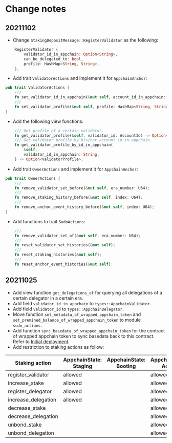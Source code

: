 # Change notes

## 20211102

* Change `StakingDepositMessage::RegisterValidator` as the following:

```rust
    RegisterValidator {
        validator_id_in_appchain: Option<String>,
        can_be_delegated_to: bool,
        profile: HashMap<String, String>,
    },
```

* Add trait `ValidatorActions` and implement it for `AppchainAnchor`:

```rust
pub trait ValidatorActions {
    ///
    fn set_validator_id_in_appchain(&mut self, account_id_in_appchain: String);
    ///
    fn set_validator_profile(&mut self, profile: HashMap<String, String>);
}
```

* Add the following view functions:

```rust
    /// Get profile of a certain validator.
    fn get_validator_profile(&self, validator_id: AccountId) -> Option<ValidatorProfile>;
    /// Get validator profile by his/her account id in appchain.
    fn get_validator_profile_by_id_in_appchain(
        &self,
        validator_id_in_appchain: String,
    ) -> Option<ValidatorProfile>;
```

* Add trait `OwnerActions` and implement it for `AppchainAnchor`:

```rust
pub trait OwnerActions {
    ///
    fn remove_validator_set_before(&mut self, era_number: U64);
    ///
    fn remove_staking_history_before(&mut self, index: U64);
    ///
    fn remove_anchor_event_history_before(&mut self, index: U64);
}
```

* Add functions to trait `SudoActions`:

```rust
    ///
    fn remove_validator_set_of(&mut self, era_number: U64);
    ///
    fn reset_validator_set_histories(&mut self);
    ///
    fn reset_staking_histories(&mut self);
    ///
    fn reset_anchor_event_histories(&mut self);
```

## 20211025

* Add view function `get_delegations_of` for querying all delegations of a certain delegator in a certain era.
* Add field `validator_id_in_appchain` to `types::AppchainValidator`.
* Add field `validator_id` to `types::AppchainDelegator`.
* Move function `set_metadata_of_wrapped_appchain_token` and `set_premined_balance_of_wrapped_appchain_token` to module `sudo_actions`.
* Add function `sync_basedata_of_wrapped_appchain_token` for the contract of wrapped appchain token to sync basedata back to this contract. Refer to [Initial deployment](https://github.com/octopus-network/octopus-appchain-anchor#initial-deployment).
* Add restriction to staking actions as follow:

Staking action | AppchainState: Staging | AppchainState: Booting | AppchainState: Active | AppchainState: Frozen | AppchainState: Broken
---|---|---|---|---|---
register_validator | allowed |  | allowed |  |
increase_stake | allowed |  | allowed |  |
register_delegator | allowed |  | allowed |  |
increase_delegation | allowed |  | allowed |  |
decrease_stake |  |  | allowed |  |
decrease_delegation |  |  | allowed |  |
unbond_stake |  |  | allowed |  | allowed
unbond_delegation |  |  | allowed |  | allowed
